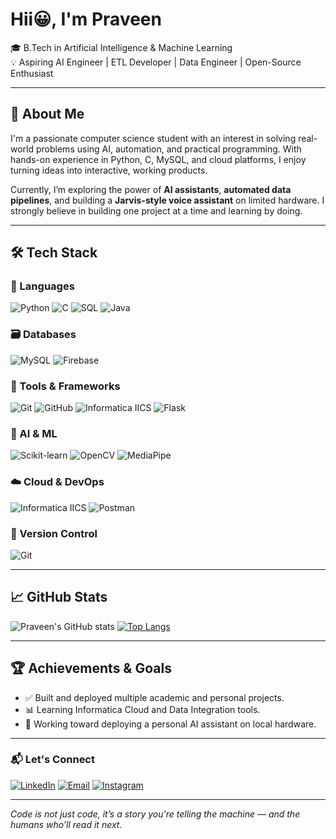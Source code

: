 #		Hii😀, I'm Praveen		

🎓 B.Tech in Artificial Intelligence & Machine Learning  
💡 Aspiring AI Engineer | ETL Developer | Data Engineer | Open-Source Enthusiast  

---

## 🚀 About Me

I'm a passionate computer science student with an interest in solving real-world problems using AI, automation, and practical programming. With hands-on experience in Python, C, MySQL, and cloud platforms, I enjoy turning ideas into interactive, working products.

Currently, I’m exploring the power of **AI assistants**, **automated data pipelines**, and building a **Jarvis-style voice assistant** on limited hardware. I strongly believe in building one project at a time and learning by doing.

---

## 🛠️ Tech Stack

### 🧠 Languages
![Python](https://img.shields.io/badge/Python-3776AB?style=for-the-badge&logo=python&logoColor=white)
![C](https://img.shields.io/badge/C-00599C?style=for-the-badge&logo=c&logoColor=white)
![SQL](https://img.shields.io/badge/SQL-003B57?style=for-the-badge&logo=postgresql&logoColor=white)
![Java](https://img.shields.io/badge/Java-007396?style=for-the-badge&logo=java&logoColor=white)

### 🗃️ Databases
![MySQL](https://img.shields.io/badge/MySQL-4479A1?style=for-the-badge&logo=mysql&logoColor=white)
![Firebase](https://img.shields.io/badge/Firebase-FFCA28?style=for-the-badge&logo=firebase&logoColor=black)

### 🧰 Tools & Frameworks
![Git](https://img.shields.io/badge/Git-F05032?style=for-the-badge&logo=git&logoColor=white)
![GitHub](https://img.shields.io/badge/GitHub-181717?style=for-the-badge&logo=github&logoColor=white)
![Informatica IICS](https://img.shields.io/badge/Informatica-IICS-orange?style=for-the-badge)
![Flask](https://img.shields.io/badge/Flask-000000?style=for-the-badge&logo=flask&logoColor=white)

### 🤖 AI & ML
![Scikit-learn](https://img.shields.io/badge/Scikit--learn-F7931E?style=for-the-badge&logo=scikit-learn&logoColor=white)
![OpenCV](https://img.shields.io/badge/OpenCV-5C3EE8?style=for-the-badge&logo=opencv&logoColor=white)
![MediaPipe](https://img.shields.io/badge/MediaPipe-FF6F00?style=for-the-badge&logo=google&logoColor=white)

### ☁️ Cloud & DevOps
![Informatica IICS](https://img.shields.io/badge/Informatica-IICS-orange?style=for-the-badge)
![Postman](https://img.shields.io/badge/Postman-FF6C37?style=for-the-badge&logo=postman&logoColor=white)

### 📁 Version Control
![Git](https://img.shields.io/badge/Git-F05032?style=for-the-badge&logo=git&logoColor=white)

---

## 📈 GitHub Stats

![Praveen's GitHub stats](https://github-readme-stats.vercel.app/api?username=Praveen-pa&show_icons=true&theme=tokyonight)
[![Top Langs](https://github-readme-stats.vercel.app/api/top-langs/?username=Praveen-pa&layout=compact&theme=tokyonight)](https://github.com/anuraghazra/github-readme-stats)

---

## 🏆 Achievements & Goals

- ✅ Built and deployed multiple academic and personal projects.
- 📊 Learning Informatica Cloud and Data Integration tools.
- 🎯 Working toward deploying a personal AI assistant on local hardware.

---

### 📬 Let's Connect

[![LinkedIn](https://img.shields.io/badge/-LinkedIn-blue?logo=linkedin&style=flat&link=https://www.linkedin.com)](https://in.linkedin.com/in/praveen-annadurai-89168423a/)
[![Email](https://img.shields.io/badge/Email-praveenannadurai1912k4@gmail.com-D14836?style=for-the-badge&logo=gmail&logoColor=white)](mailto:praveenannadurai1912k4@gmail.com)
[![Instagram](https://img.shields.io/badge/-Instagram-E4405F?logo=instagram&style=flat)](https://instagram.com/thepraveen.a)

---

*Code is not just code, it’s a story you're telling the machine — and the humans who’ll read it next.*

